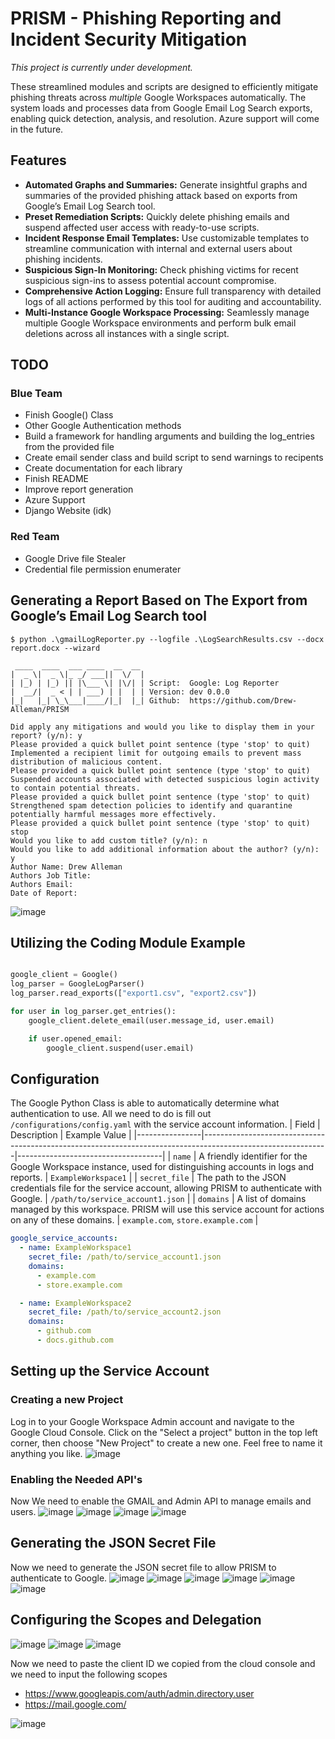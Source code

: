 # PRISM - Phishing Reporting and Incident Security Mitigation 
*This project is currently under development.*

These streamlined modules and scripts are designed to efficiently mitigate phishing threats across *multiple* Google Workspaces automatically. The system loads and processes data from Google Email Log Search exports, enabling quick detection, analysis, and resolution. Azure support will come in the future. 

## Features
- **Automated Graphs and Summaries:** Generate insightful graphs and summaries of the provided phishing attack based on exports from Google’s Email Log Search tool. <br>
- **Preset Remediation Scripts:** Quickly delete phishing emails and suspend affected user access with ready-to-use scripts.<br>
- **Incident Response Email Templates:** Use customizable templates to streamline communication with internal and external users about phishing incidents.<br>
- **Suspicious Sign-In Monitoring:** Check phishing victims for recent suspicious sign-ins to assess potential account compromise.<br>
- **Comprehensive Action Logging:** Ensure full transparency with detailed logs of all actions performed by this tool for auditing and accountability.<br>
- **Multi-Instance Google Workspace Processing:** Seamlessly manage multiple Google Workspace environments and perform bulk email deletions across all instances with a single script.<br>

## TODO
### Blue Team
* Finish Google() Class
* Other Google Authentication methods
* Build a framework for handling arguments and building the log_entries from the provided file
* Create email sender class and build script to send warnings to recipents
* Create documentation for each library
* Finish README
* Improve report generation
* Azure Support
* Django Website (idk)

### Red Team
* Google Drive file Stealer
* Credential file permission enumerater

## Generating a Report Based on The Export from Google’s Email Log Search tool
```
$ python .\gmailLogReporter.py --logfile .\LogSearchResults.csv --docx report.docx --wizard

 ____  ____  ___ ____  __  __
|  _ \|  _ \|_ _/ ___||  \/  |
| |_) | |_) || |\___ \| |\/| | Script:  Google: Log Reporter
|  __/|  _ < | | ___) | |  | | Version: dev 0.0.0
|_|   |_| \_\___|____/|_|  |_| Github:  https://github.com/Drew-Alleman/PRISM

Did apply any mitigations and would you like to display them in your report? (y/n): y
Please provided a quick bullet point sentence (type 'stop' to quit) Implemented a recipient limit for outgoing emails to prevent mass distribution of malicious content.
Please provided a quick bullet point sentence (type 'stop' to quit) Suspended accounts associated with detected suspicious login activity to contain potential threats.
Please provided a quick bullet point sentence (type 'stop' to quit) Strengthened spam detection policies to identify and quarantine potentially harmful messages more effectively.
Please provided a quick bullet point sentence (type 'stop' to quit) stop
Would you like to add custom title? (y/n): n
Would you like to add additional information about the author? (y/n): y
Author Name: Drew Alleman
Authors Job Title:
Authors Email:
Date of Report:
```
![image](https://github.com/user-attachments/assets/422eea27-23af-4d14-a145-b4f3a747963e)


## Utilizing the Coding Module Example
```python

google_client = Google()
log_parser = GoogleLogParser()
log_parser.read_exports(["export1.csv", "export2.csv"])

for user in log_parser.get_entries():
    google_client.delete_email(user.message_id, user.email)

    if user.opened_email:
        google_client.suspend(user.email)
```

## Configuration
The Google Python Class is able to automatically determine what authentication to use. All we need to do is fill out `/configurations/config.yaml` with the service account information.
| Field          | Description                                                                                                 | Example Value                      |
|----------------|-------------------------------------------------------------------------------------------------------------|------------------------------------|
| `name`         | A friendly identifier for the Google Workspace instance, used for distinguishing accounts in logs and reports. | `ExampleWorkspace1`               |
| `secret_file`  | The path to the JSON credentials file for the service account, allowing PRISM to authenticate with Google.  | `/path/to/service_account1.json`   |
| `domains`      | A list of domains managed by this workspace. PRISM will use this service account for actions on any of these domains. | `example.com`, `store.example.com` |

```yaml
google_service_accounts:
  - name: ExampleWorkspace1
    secret_file: /path/to/service_account1.json
    domains:
      - example.com
      - store.example.com

  - name: ExampleWorkspace2
    secret_file: /path/to/service_account2.json
    domains:
      - github.com
      - docs.github.com
```

## Setting up the Service Account
### Creating a new Project
Log in to your Google Workspace Admin account and navigate to the Google Cloud Console. Click on the "Select a project" button in the top left corner, then choose "New Project" to create a new one. Feel free to name it anything you like.
![image](https://github.com/user-attachments/assets/7b0db779-b36e-489c-9206-2096a235d0e8)

### Enabling the Needed API's
Now We need to enable the GMAIL and Admin API to manage emails and users.
![image](https://github.com/user-attachments/assets/ac078bfc-b43c-4822-a771-6ee7d613b3b3)
![image](https://github.com/user-attachments/assets/139a51af-b6b1-4b6b-b3ad-83d5df6699a8)
![image](https://github.com/user-attachments/assets/88e2b8fa-8130-4238-8a3b-309e9abacddd)
![image](https://github.com/user-attachments/assets/49d2b98f-d192-4650-be11-f046ab950e18)

## Generating the JSON Secret File
Now we need to generate the JSON secret file to allow PRISM to authenticate to Google.
![image](https://github.com/user-attachments/assets/46e7cd4d-538f-48f6-b08d-3b13ca85599e)
![image](https://github.com/user-attachments/assets/21d144e3-3f68-41da-8f55-b874af920a72)
![image](https://github.com/user-attachments/assets/eb4d7366-e54e-4a85-b860-3b9597c4cd1e)
![image](https://github.com/user-attachments/assets/6f4bc577-9abb-40ac-9192-adbed0c3d08f)
![image](https://github.com/user-attachments/assets/e2a1ba08-9b14-4264-94c4-8094cc3d20da)
![image](https://github.com/user-attachments/assets/475dc088-c8b1-4568-aab8-913205ce4526)
## Configuring the Scopes and Delegation
![image](https://github.com/user-attachments/assets/57196a6a-ef6e-41c7-bbf1-b992c4fd8a1c)
![image](https://github.com/user-attachments/assets/b35902a2-c6fb-430a-b1a7-129ad13f20d9)
![image](https://github.com/user-attachments/assets/332bdb35-d05c-4dcc-a14a-0db89d948393)

Now we need to paste the client ID we copied from the cloud console and we need to input the following scopes
- https://www.googleapis.com/auth/admin.directory.user
- https://mail.google.com/

![image](https://github.com/user-attachments/assets/e38ba6e9-0386-4608-bae9-c26fefa228ac)

